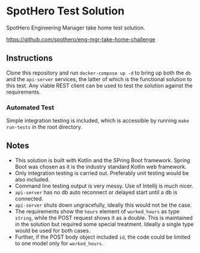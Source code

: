 # SpotHero Test Solution
SpotHero Engineering Manager take home test solution.

https://github.com/spothero/eng-mgr-take-home-challenge

## Instructions

Clone this repository and run `docker-compose up -d` to bring up both the `db` and the `api-server` services, the latter of which is the functional solution to this test.  Any viable REST client can be used to test the solution against the requirements.

### Automated Test

Simple integration testing is included, which is accessible by running `make run-tests` in the root directory.

## Notes
- This solution is built with Kotlin and the SPring Boot framework.  Spring Boot was chosen as it is the industry standard Kotlin web framework.
- Only integration testing is carried out.  Preferably unit testing would be also included.
- Command line testing output is very messy.  Use of Intellij is much nicer.
- `api-server` has no db auto reconnect or delayed start until a db is connected.
- `api-server` shuts down ungracefully, ideally this would not be the case.
- The requirements show the `hours` element of `worked_hours` as type `string`, while the POST request shows it as a double.  This is maintained in the solution but required some special treatment.  Ideally a single type would be used for both cases.
- Further, if the POST body object included `id`, the code could be limited to one model only for `worked_hours`.
